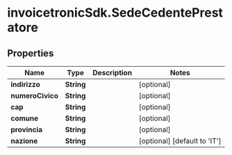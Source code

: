 # invoicetronicSdk.SedeCedentePrestatore

## Properties

Name | Type | Description | Notes
------------ | ------------- | ------------- | -------------
**indirizzo** | **String** |  | [optional] 
**numeroCivico** | **String** |  | [optional] 
**cap** | **String** |  | [optional] 
**comune** | **String** |  | [optional] 
**provincia** | **String** |  | [optional] 
**nazione** | **String** |  | [optional] [default to &#39;IT&#39;]


